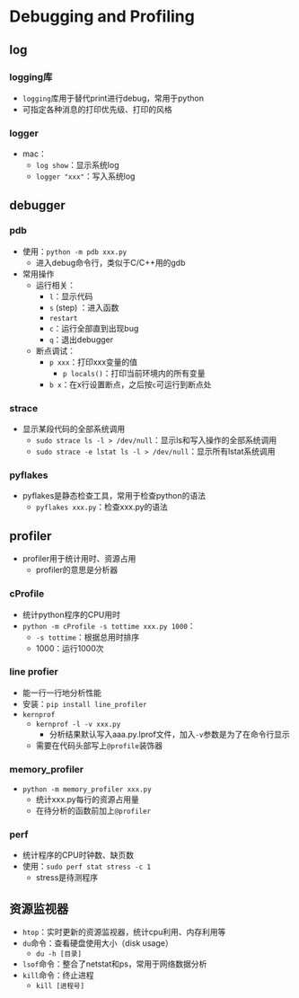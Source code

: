 # Debugging and Profiling

## log

### logging库

- `logging`库用于替代print进行debug，常用于python
- 可指定各种消息的打印优先级、打印的风格

### logger

- mac：
  - `log show`：显示系统log
  - `logger "xxx"`：写入系统log

## debugger

### pdb

- 使用：`python -m pdb xxx.py`
  - 进入debug命令行，类似于C/C++用的gdb
- 常用操作
  - 运行相关：
    - `l`：显示代码
    - `s` (step) ：进入函数
    - `restart`
    - `c`：运行全部直到出现bug
    - `q`：退出debugger
  - 断点调试：
    - `p xxx`：打印xxx变量的值
      - `p locals()`：打印当前环境内的所有变量
    - `b x`：在x行设置断点，之后按`c`可运行到断点处

### strace

- 显示某段代码的全部系统调用
  - `sudo strace ls -l > /dev/null`：显示ls和写入操作的全部系统调用
  - `sudo strace -e lstat ls -l > /dev/null`：显示所有lstat系统调用

### pyflakes

- pyflakes是静态检查工具，常用于检查python的语法
  - `pyflakes xxx.py`：检查xxx.py的语法

## profiler

- profiler用于统计用时、资源占用
  - profiler的意思是分析器

### cProfile

- 统计python程序的CPU用时
- `python -m cProfile -s tottime xxx.py 1000`：
  - `-s tottime`：根据总用时排序
  - 1000：运行1000次

### line profier

- 能一行一行地分析性能
- 安装：`pip install line_profiler`
- `kernprof`
  - `kernprof -l -v xxx.py`
    - 分析结果默认写入aaa.py.lprof文件，加入`-v`参数是为了在命令行显示
  - 需要在代码头部写上`@profile`装饰器

### memory_profiler

- `python -m memory_profiler xxx.py`
  - 统计xxx.py每行的资源占用量
  - 在待分析的函数前加上`@profiler`

### perf

- 统计程序的CPU时钟数、缺页数
- 使用：`sudo perf stat stress -c 1`
  - stress是待测程序

## 资源监视器

- `htop`：实时更新的资源监视器，统计cpu利用、内存利用等
- `du`命令：查看硬盘使用大小（disk usage）
  - `du -h [目录]`
- `lsof`命令：整合了netstat和ps，常用于网络数据分析
- `kill`命令：终止进程
  - `kill [进程号]`



















